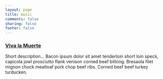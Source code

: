 ```yaml
---
layout: page
title: music
comments: false
sharing: false
footer: false
---
```


### [Viva la Muerte](music/viva-la-muerte.html)
Short description... Bacon ipsum dolor sit amet tenderloin short loin speck, capicola jowl prosciutto flank venison corned beef biltong. Bresaola filet mignon chuck meatloaf pork chop beef ribs. Corned beef beef turkey turducken.
